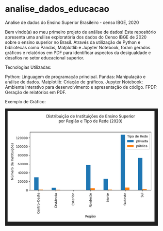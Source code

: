 # analise_dados_educacao
Analise de dados do Ensino Superior Brasileiro - censo IBGE, 2020

Bem vindo(a) ao meu primeiro projeto de análise de dados! Este repositório apresenta uma análise exploratória dos dados do Censo IBGE de 2020 sobre o ensino superior no Brasil. Através da utilização de Python e bibliotecas como Pandas, Matplotlib e Jupyter Notebook, foram gerados gráficos e relatórios em PDF para identificar aspectos da desigualdade e desafios no setor educacional superior.

Tecnologias Utilizadas:

Python: Linguagem de programação principal.
Pandas: Manipulação e análise de dados.
Matplotlib: Criação de gráficos.
Jupyter Notebook: Ambiente interativo para desenvolvimento e apresentação de código.
FPDF: Geração de relatórios em PDF.

Exemplo de Gráfico:

![alt text](image-1.png)


